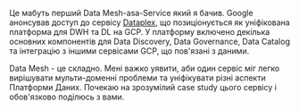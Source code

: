 Це мабуть перший Data Mesh-asa-Service який я бачив. Google анонсував доступ до сервісу [Dataplex](https://cloud.google.com/blog/products/data-analytics/build-a-data-mesh-on-google-cloud-with-dataplex-now-generally-available), що позиціонується як уніфікована платформа для DWH та DL на GCP. У платформу включено декілька основних компонентів для Data Discovery, Data Governance, Data Catalog та інтеграцію з іншими сервісами GCP, що пов'язані з даними. 

Data Mesh - це складно. Мені важко уявити, аби один сервіс міг легко вирішувати мульти-доменні проблеми та уніфікувати різні аспекти Платформи Даних. Почекаю на зрозумілий case study цього сервісу і обов'язково поділюсь з вами.